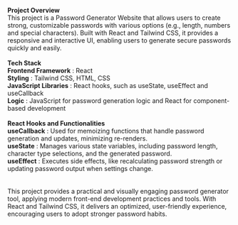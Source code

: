 <b>Project Overview</b> <br>
This project is a Password Generator Website that allows users to create strong, customizable passwords with various options (e.g., length, numbers and special characters). Built with React and Tailwind CSS, it provides a responsive and interactive UI, enabling users to generate secure passwords quickly and easily. <br> <br>
<b>Tech Stack</b> <br> 
<b>Frontend Framework</b> : React <br>
<b>Styling</b> : Tailwind CSS, HTML, CSS <br>
<b>JavaScript Libraries</b> : React hooks, such as useState, useEffect and useCallback <br>
<b>Logic</b> : JavaScript for password generation logic and React for component-based development <br> <br>
<b>React Hooks and Functionalities </b><br>
<b>useCallback</b> : Used for memoizing functions that handle password generation and updates, minimizing re-renders.<br>
<b>useState</b> : Manages various state variables, including password length, character type selections, and the generated password.<br>
<b>useEffect</b> : Executes side effects, like recalculating password strength or updating password output when settings change.<br>
<br> <br>
This project provides a practical and visually engaging password generator tool, applying modern front-end development practices and tools. With React and Tailwind CSS, it delivers an optimized, user-friendly experience, encouraging users to adopt stronger password habits.

